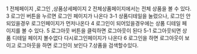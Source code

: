 1 전체페이지 ,로그인 ,상품상세페이지
2 전체상품페이지에서는 전체 상품을 볼 수 있다.
3 로그인 버튼을 누르면 로그인 페이지가 나온다
3-1 상품디테일을 눌렀으나, 로그인 안되있을경우 로그인페이지가 먼저나온다
4 로그인이 되어있을경우에는 상품 디테일 페이지를 볼 수 있다.
5 로그아웃 버튼을 클릭하면 로그아웃이 된다
5-1 로그아웃되면 상품 디테일 페이지 볼수없다 다시로그인페이지가 나온다
6 로그인을 하면 로그아웃이 보이고 로그아웃을 하면 로그인이 보인다
7.상품을 검색할수있다.

